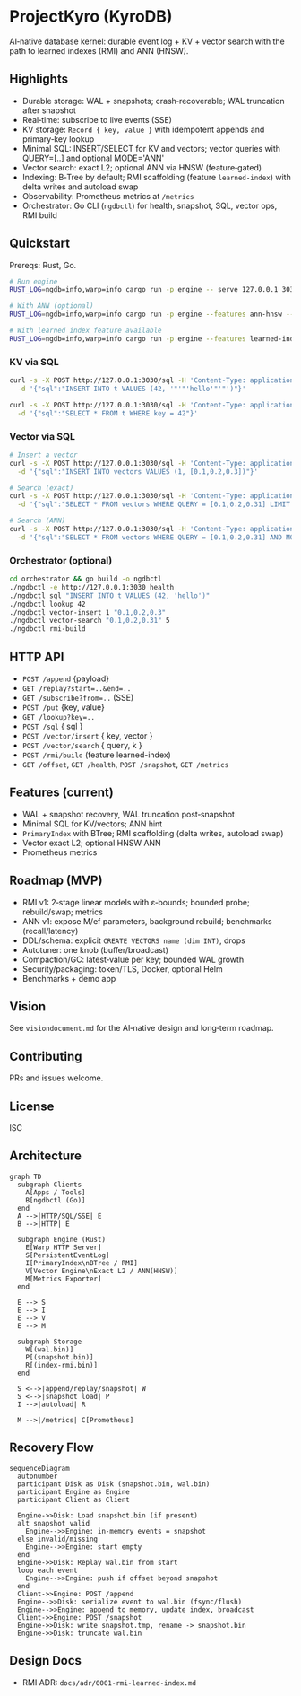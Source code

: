 # ProjectKyro (KyroDB)

AI‑native database kernel: durable event log + KV + vector search with the path to learned indexes (RMI) and ANN (HNSW).

## Highlights
- Durable storage: WAL + snapshots; crash‑recoverable; WAL truncation after snapshot
- Real‑time: subscribe to live events (SSE)
- KV storage: `Record { key, value }` with idempotent appends and primary‑key lookup
- Minimal SQL: INSERT/SELECT for KV and vectors; vector queries with QUERY=[..] and optional MODE='ANN'
- Vector search: exact L2; optional ANN via HNSW (feature‑gated)
- Indexing: B‑Tree by default; RMI scaffolding (feature `learned-index`) with delta writes and autoload swap
- Observability: Prometheus metrics at `/metrics`
- Orchestrator: Go CLI (`ngdbctl`) for health, snapshot, SQL, vector ops, RMI build

## Quickstart

Prereqs: Rust, Go.

```bash
# Run engine
RUST_LOG=ngdb=info,warp=info cargo run -p engine -- serve 127.0.0.1 3030

# With ANN (optional)
RUST_LOG=ngdb=info,warp=info cargo run -p engine --features ann-hnsw -- serve 127.0.0.1 3030

# With learned index feature available
RUST_LOG=ngdb=info,warp=info cargo run -p engine --features learned-index -- serve 127.0.0.1 3030
```

### KV via SQL
```bash
curl -s -X POST http://127.0.0.1:3030/sql -H 'Content-Type: application/json' \
  -d '{"sql":"INSERT INTO t VALUES (42, '"'"'hello'"'"')"}'

curl -s -X POST http://127.0.0.1:3030/sql -H 'Content-Type: application/json' \
  -d '{"sql":"SELECT * FROM t WHERE key = 42"}'
```

### Vector via SQL
```bash
# Insert a vector
curl -s -X POST http://127.0.0.1:3030/sql -H 'Content-Type: application/json' \
  -d '{"sql":"INSERT INTO vectors VALUES (1, [0.1,0.2,0.3])"}'

# Search (exact)
curl -s -X POST http://127.0.0.1:3030/sql -H 'Content-Type: application/json' \
  -d '{"sql":"SELECT * FROM vectors WHERE QUERY = [0.1,0.2,0.31] LIMIT 5"}'

# Search (ANN)
curl -s -X POST http://127.0.0.1:3030/sql -H 'Content-Type: application/json' \
  -d '{"sql":"SELECT * FROM vectors WHERE QUERY = [0.1,0.2,0.31] AND MODE='"'"'ANN'"'"' LIMIT 5"}'
```

### Orchestrator (optional)
```bash
cd orchestrator && go build -o ngdbctl
./ngdbctl -e http://127.0.0.1:3030 health
./ngdbctl sql "INSERT INTO t VALUES (42, 'hello')"
./ngdbctl lookup 42
./ngdbctl vector-insert 1 "0.1,0.2,0.3"
./ngdbctl vector-search "0.1,0.2,0.31" 5
./ngdbctl rmi-build
```

## HTTP API
- `POST /append` {payload}
- `GET /replay?start=..&end=..`
- `GET /subscribe?from=..` (SSE)
- `POST /put` {key, value}
- `GET /lookup?key=..`
- `POST /sql` { sql }
- `POST /vector/insert` { key, vector }
- `POST /vector/search` { query, k }
- `POST /rmi/build` (feature learned-index)
- `GET /offset`, `GET /health`, `POST /snapshot`, `GET /metrics`

## Features (current)
- WAL + snapshot recovery, WAL truncation post‑snapshot
- Minimal SQL for KV/vectors; ANN hint
- `PrimaryIndex` with BTree; RMI scaffolding (delta writes, autoload swap)
- Vector exact L2; optional HNSW ANN
- Prometheus metrics

## Roadmap (MVP)
- RMI v1: 2‑stage linear models with ε‑bounds; bounded probe; rebuild/swap; metrics
- ANN v1: expose M/ef parameters, background rebuild; benchmarks (recall/latency)
- DDL/schema: explicit `CREATE VECTORS name (dim INT)`, drops
- Autotuner: one knob (buffer/broadcast)
- Compaction/GC: latest‑value per key; bounded WAL growth
- Security/packaging: token/TLS, Docker, optional Helm
- Benchmarks + demo app

## Vision
See `visiondocument.md` for the AI‑native design and long‑term roadmap.

## Contributing
PRs and issues welcome.

## License
ISC

## Architecture

```mermaid
graph TD
  subgraph Clients
    A[Apps / Tools]
    B[ngdbctl (Go)]
  end
  A -->|HTTP/SQL/SSE| E
  B -->|HTTP| E

  subgraph Engine (Rust)
    E[Warp HTTP Server]
    S[PersistentEventLog]
    I[PrimaryIndex\nBTree / RMI]
    V[Vector Engine\nExact L2 / ANN(HNSW)]
    M[Metrics Exporter]
  end

  E --> S
  E --> I
  E --> V
  E --> M

  subgraph Storage
    W[(wal.bin)]
    P[(snapshot.bin)]
    R[(index-rmi.bin)]
  end

  S <-->|append/replay/snapshot| W
  S <-->|snapshot load| P
  I -->|autoload| R

  M -->|/metrics| C[Prometheus]
```

## Recovery Flow

```mermaid
sequenceDiagram
  autonumber
  participant Disk as Disk (snapshot.bin, wal.bin)
  participant Engine as Engine
  participant Client as Client

  Engine->>Disk: Load snapshot.bin (if present)
  alt snapshot valid
    Engine-->>Engine: in-memory events = snapshot
  else invalid/missing
    Engine-->>Engine: start empty
  end
  Engine->>Disk: Replay wal.bin from start
  loop each event
    Engine-->>Engine: push if offset beyond snapshot
  end
  Client->>Engine: POST /append
  Engine-->>Disk: serialize event to wal.bin (fsync/flush)
  Engine-->>Engine: append to memory, update index, broadcast
  Client->>Engine: POST /snapshot
  Engine->>Disk: write snapshot.tmp, rename -> snapshot.bin
  Engine->>Disk: truncate wal.bin
```

## Design Docs
- RMI ADR: `docs/adr/0001-rmi-learned-index.md`